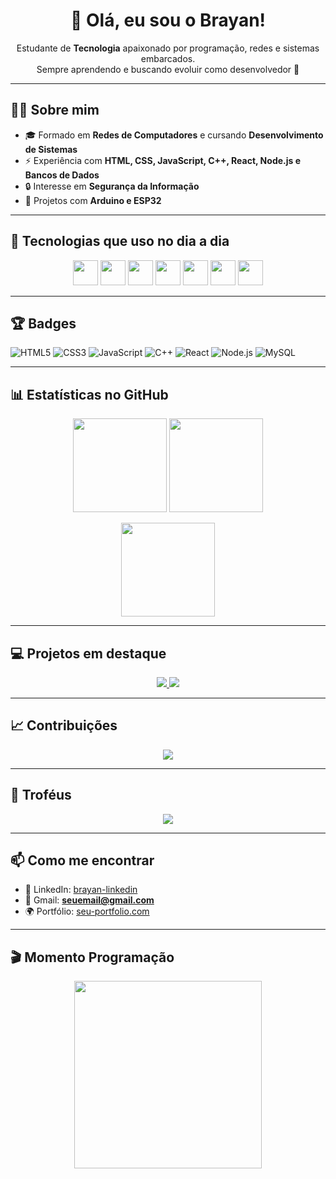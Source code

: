 <h1 align="center">👋 Olá, eu sou o Brayan!</h1>

<p align="center">
  Estudante de <b>Tecnologia</b> apaixonado por programação, redes e sistemas embarcados.<br>
  Sempre aprendendo e buscando evoluir como desenvolvedor 🚀
</p>

---

## 👨‍💻 Sobre mim
- 🎓 Formado em **Redes de Computadores** e cursando **Desenvolvimento de Sistemas**  
- ⚡ Experiência com **HTML, CSS, JavaScript, C++, React, Node.js e Bancos de Dados**  
- 🔒 Interesse em **Segurança da Informação**  
- 🔬 Projetos com **Arduino e ESP32**  

---

## 🚀 Tecnologias que uso no dia a dia

<p align="center">
  <img src="https://cdn.jsdelivr.net/gh/devicons/devicon/icons/html5/html5-original.svg" width="40"/>
  <img src="https://cdn.jsdelivr.net/gh/devicons/devicon/icons/css3/css3-original.svg" width="40"/>
  <img src="https://cdn.jsdelivr.net/gh/devicons/devicon/icons/javascript/javascript-original.svg" width="40"/>
  <img src="https://cdn.jsdelivr.net/gh/devicons/devicon/icons/cplusplus/cplusplus-original.svg" width="40"/>
  <img src="https://cdn.jsdelivr.net/gh/devicons/devicon/icons/react/react-original.svg" width="40"/>
  <img src="https://cdn.jsdelivr.net/gh/devicons/devicon/icons/nodejs/nodejs-original.svg" width="40"/>
  <img src="https://cdn.jsdelivr.net/gh/devicons/devicon/icons/mysql/mysql-original.svg" width="40"/>
</p>

---

## 🏆 Badges

![HTML5](https://img.shields.io/badge/-HTML5-333333?style=for-the-badge&logo=html5)
![CSS3](https://img.shields.io/badge/-CSS3-333333?style=for-the-badge&logo=css3)
![JavaScript](https://img.shields.io/badge/-JavaScript-333333?style=for-the-badge&logo=javascript)
![C++](https://img.shields.io/badge/-C++-333333?style=for-the-badge&logo=c%2B%2B)
![React](https://img.shields.io/badge/-React-333333?style=for-the-badge&logo=react)
![Node.js](https://img.shields.io/badge/-Node.js-333333?style=for-the-badge&logo=node.js)
![MySQL](https://img.shields.io/badge/-MySQL-333333?style=for-the-badge&logo=mysql)

---

## 📊 Estatísticas no GitHub

<p align="center">
  <img src="https://streak-stats.demolab.com?user=brayanmartinsp&theme=tokyonight" height="150"/>
  <img src="https://github-readme-stats.vercel.app/api?username=brayanmartinsp&show_icons=true&theme=tokyonight" height="150"/>
</p>

<p align="center">
  <img src="https://github-readme-stats.vercel.app/api/top-langs/?username=brayanmartinsp&layout=donut&theme=tokyonight" height="150"/>
</p>

---

## 💻 Projetos em destaque

<p align="center">
  <a href="https://github.com/SEU-USUARIO/projeto1">
    <img src="https://img.shields.io/badge/-Projeto1-4FC08D?style=for-the-badge&logo=github"/>
  </a>
  <a href="https://github.com/SEU-USUARIO/projeto2">
    <img src="https://img.shields.io/badge/-Projeto2-4FC08D?style=for-the-badge&logo=github"/>
  </a>
</p>

---

## 📈 Contribuições

<p align="center">
  <img src="https://github-readme-activity-graph.vercel.app/graph?username=brayanmartinsp&theme=react-dark"/>
</p>

---

## 🏅 Troféus

<p align="center">
  <img src="https://github-profile-trophy.vercel.app/?username=brayanmartinsp&theme=tokyonight&no-frame=true&row=1&column=6"/>
</p>

---

## 📫 Como me encontrar
- 💼 LinkedIn: [brayan-linkedin](https://www.linkedin.com/in/seu-linkedin)
- 📧 Gmail: **seuemail@gmail.com**
- 🌍 Portfólio: [seu-portfolio.com](#)

---

## 🎬 Momento Programação

<p align="center">
  <img src="https://media.giphy.com/media/f3iwJFOVOwuy7K6FFw/giphy.gif" width="300"/>
</p>
